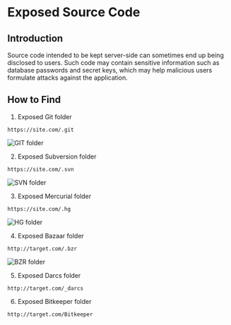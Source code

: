 # Exposed Source Code

## **Introduction**
Source code intended to be kept server-side can sometimes end up being disclosed to users. Such code may contain sensitive information such as database passwords and secret keys, which may help malicious users formulate attacks against the application.

## **How to Find**
1. Exposed Git folder
```
https://site.com/.git
```
![GIT folder](https://1.bp.blogspot.com/-wTZOuULaqNw/XliI9jS0w3I/AAAAAAAAATA/VZxs7VL5PCY8FdnoKaEjS6AWpcjoJz4MgCLcBGAsYHQ/s1600/1.png)

2. Exposed Subversion folder
```
https://site.com/.svn
```
![SVN folder](https://1.bp.blogspot.com/-5bC_EhFShgk/XliJqiw8pJI/AAAAAAAAATI/2HhrX0Ea3MwQ60Ax2tzNprNvulggPrZAACLcBGAsYHQ/s1600/1.png)

3. Exposed Mercurial folder
```
https://site.com/.hg
```
![HG folder](https://1.bp.blogspot.com/-4FaqUeTlv4k/XliKHBOpgmI/AAAAAAAAATQ/sLdwhvSF-Jgn0WF5P-PouLp6uTeHUAOWACLcBGAsYHQ/s1600/1.png)

4. Exposed Bazaar folder
```
http://target.com/.bzr
```
![BZR folder](https://1.bp.blogspot.com/-67WO_kL_iB8/XliKl1jggAI/AAAAAAAAATc/mWBw7igq05EdKR3JZmbXYN4LqjpBOrESgCLcBGAsYHQ/s1600/1.png)

5. Exposed Darcs folder
```
http://target.com/_darcs
```

6. Exposed Bitkeeper folder
```
http://target.com/Bitkeeper
```


